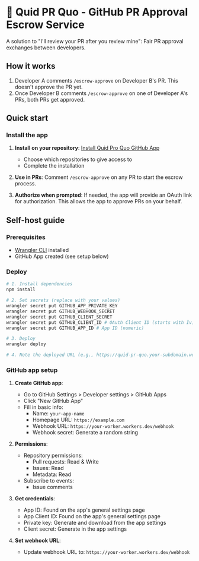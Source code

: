 # 🤝 Quid PR Quo - GitHub PR Approval Escrow Service

A solution to "I'll review your PR after you review mine": Fair PR approval exchanges between developers.

## How it works

1. Developer A comments `/escrow-approve` on Developer B's PR. This doesn't approve the PR yet.
2. Once Developer B comments `/escrow-approve` on one of Developer A's PRs, both PRs get approved.

## Quick start

### Install the app

1. **Install on your repository**: [Install Quid Pro Quo GitHub App](https://github.com/apps/quid-pr-quo/installations/new)

   - Choose which repositories to give access to
   - Complete the installation

2. **Use in PRs**: Comment `/escrow-approve` on any PR to start the escrow process.

3. **Authorize when prompted**: If needed, the app will provide an OAuth link for authorization. This allows the app to approve PRs on your behalf.

## Self-host guide

### Prerequisites

- [Wrangler CLI](https://developers.cloudflare.com/workers/wrangler/install-and-update/) installed
- GitHub App created (see setup below)

### Deploy

```bash
# 1. Install dependencies
npm install

# 2. Set secrets (replace with your values)
wrangler secret put GITHUB_APP_PRIVATE_KEY
wrangler secret put GITHUB_WEBHOOK_SECRET
wrangler secret put GITHUB_CLIENT_SECRET
wrangler secret put GITHUB_CLIENT_ID # OAuth Client ID (starts with Iv)
wrangler secret put GITHUB_APP_ID # App ID (numeric)

# 3. Deploy
wrangler deploy

# 4. Note the deployed URL (e.g., https://quid-pr-quo.your-subdomain.workers.dev)
```

### GitHub app setup

1. **Create GitHub app**:

   - Go to GitHub Settings > Developer settings > GitHub Apps
   - Click "New GitHub App"
   - Fill in basic info:
     - Name: `your-app-name`
     - Homepage URL: `https://example.com`
     - Webhook URL: `https://your-worker.workers.dev/webhook`
     - Webhook secret: Generate a random string

2. **Permissions**:

   - Repository permissions:
     - Pull requests: Read & Write
     - Issues: Read
     - Metadata: Read
   - Subscribe to events:
     - Issue comments

3. **Get credentials**:

   - App ID: Found on the app's general settings page
   - App Client ID: Found on the app's general settings page
   - Private key: Generate and download from the app settings
   - Client secret: Generate in the app settings

4. **Set webhook URL**:
   - Update webhook URL to: `https://your-worker.workers.dev/webhook`
